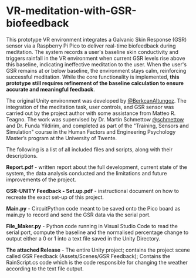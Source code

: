 # VR-meditation-with-GSR-biofeedback
This prototype VR environment integrates a Galvanic Skin Response (GSR) sensor via a Raspberry Pi Pico to deliver real-time biofeedback during meditation. The system records a user's baseline skin conductivity and triggers rainfall in the VR environment when current GSR levels rise above this baseline, indicating ineffective meditation to the user. When the user's GSR remains at or below baseline, the environment stays calm, reinforcing successful meditation. While the core functionality is implemented, **this prototype still requires refinement of the baseline calculation to ensure accurate and meaningful feedback**.

The original Unity environment was developed by [@BerkcanAltungoz](https://github.com/BerkcanAltungoz). The integration of the meditation task, user controls, and GSR sensor was carried out by the project author with some assistance from Matteo R. Teagno. The work was supervised by Dr. Martin Schmettow [@schmettow](https://github.com/schmettow) and Dr. Funda Yildirim, and completed as part of the "Training, Sensors and Simulation" course in the Human Factors and Engineering Psychology Master’s program at the University of Twente.

The following is a list of all included files and scripts, along with their descriptions.

**Report.pdf** - written report about the full development, current state of the system, the data analysis conducted and the limitations and future improvements of the project. 

**GSR-UNITY Feedback - Set.up.pdf** - instructional document on how to recreate the exact set-up of this project.

**Main.py** - CircuitPython code meant to be saved onto the Pico board as main.py to record and send the GSR data via the serial port.

**File_Maker.py** - Python code running in Visual Studio Code to read the serial port, compute the baseline and the normalised percentage change to output either a 0 or 1 into a text file saved in the Unity Directory.

**The attached Release** - The entire Unity project; contains the project scene called GSR Feedback (Assets/Scenes/GSR Feedback); Contains the RainScript.cs code which is the code responsible for changing the weather according to the text file output.
